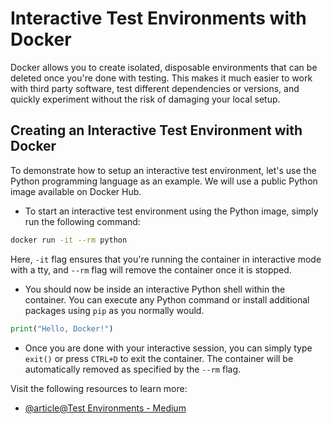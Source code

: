# Interactive Test Environments with Docker

Docker allows you to create isolated, disposable environments that can be deleted once you're done with testing. This makes it much easier to work with third party software, test different dependencies or versions, and quickly experiment without the risk of damaging your local setup.

## Creating an Interactive Test Environment with Docker

To demonstrate how to setup an interactive test environment, let's use the Python programming language as an example. We will use a public Python image available on Docker Hub.

- To start an interactive test environment using the Python image, simply run the following command:

```bash
docker run -it --rm python
```

Here, `-it` flag ensures that you're running the container in interactive mode with a tty, and `--rm` flag will remove the container once it is stopped.

- You should now be inside an interactive Python shell within the container. You can execute any Python command or install additional packages using `pip` as you normally would.

```python
print("Hello, Docker!")
```

- Once you are done with your interactive session, you can simply type `exit()` or press `CTRL+D` to exit the container. The container will be automatically removed as specified by the `--rm` flag.

Visit the following resources to learn more:

- [@article@Test Environments - Medium](https://manishsaini74.medium.com/containerized-testing-orchestrating-test-environments-with-docker-5201bfadfdf2)
